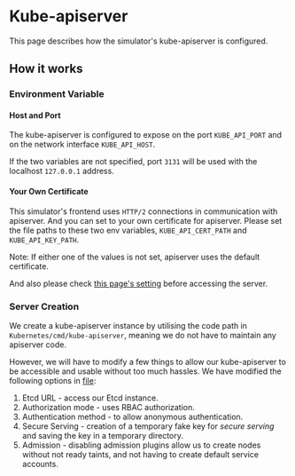 # Kube-apiserver

This page describes how the simulator's kube-apiserver is configured.

## How it works

### Environment Variable

#### Host and Port

The kube-apiserver is configured to expose on the port `KUBE_API_PORT` and on the network interface `KUBE_API_HOST`.

If the two variables are not specified, port `3131` will be used with the localhost `127.0.0.1` address.

#### Your Own Certificate

This simulator's frontend uses `HTTP/2` connections in communication with apiserver.
And you can set to your own certificate for apiserver.
Please set the file paths to these two env variables, `KUBE_API_CERT_PATH` and `KUBE_API_KEY_PATH`.

Note: If either one of the values is not set, apiserver uses the default certificate.

And also please check [this page's setting](../web/README.md#importing-certificate) before accessing the server.


### Server Creation

We create a kube-apiserver instance by utilising the code path in `Kubernetes/cmd/kube-apiserver`, meaning we do not have to maintain any apiserver code.

However, we will have to modify a few things to allow our kube-apiserver to be accessible and usable without too much hassles. We have modified the following options in [file](../k8sapiserver/k8sapiserver.go):

1. Etcd URL - access our Etcd instance.
2. Authorization mode - uses RBAC authorization.
3. Authentication method - to allow anonymous authentication.
4. Secure Serving - creation of a temporary fake key for *secure serving* and saving the key in a temporary directory.
5. Admission - disabling admission plugins allow us to create nodes without not ready taints, and not having to create default service accounts.